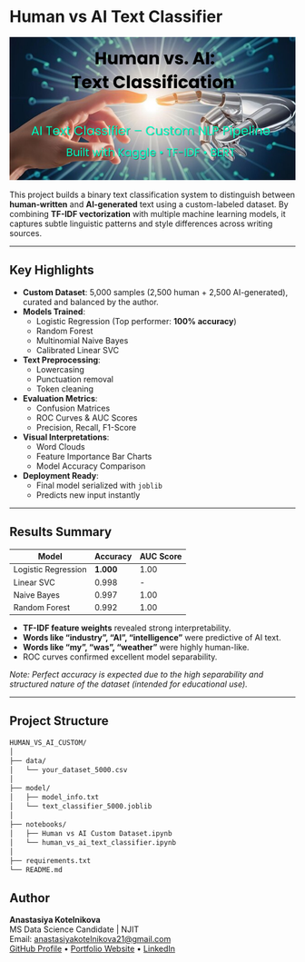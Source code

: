 
# Human vs AI Text Classifier

<p align="center">
  <img src="Thumbnail_AI Text Classifier.png" alt="Project Thumbnail" width="600"/>
</p>

This project builds a binary text classification system to distinguish between **human-written** and **AI-generated** text using a custom-labeled dataset. By combining **TF-IDF vectorization** with multiple machine learning models, it captures subtle linguistic patterns and style differences across writing sources.

---

## Key Highlights

- **Custom Dataset**: 5,000 samples (2,500 human + 2,500 AI-generated), curated and balanced by the author.
- **Models Trained**:
  - Logistic Regression (Top performer: **100% accuracy**)
  - Random Forest
  - Multinomial Naive Bayes
  - Calibrated Linear SVC
- **Text Preprocessing**:
  - Lowercasing
  - Punctuation removal
  - Token cleaning
- **Evaluation Metrics**:
  - Confusion Matrices
  - ROC Curves & AUC Scores
  - Precision, Recall, F1-Score
- **Visual Interpretations**:
  - Word Clouds
  - Feature Importance Bar Charts
  - Model Accuracy Comparison
- **Deployment Ready**:
  - Final model serialized with `joblib`
  - Predicts new input instantly

---

## Results Summary

| Model               | Accuracy | AUC Score |
|--------------------|----------|-----------|
| Logistic Regression| **1.000**| 1.00      |
| Linear SVC         | 0.998    | -         |
| Naive Bayes        | 0.997    | 1.00      |
| Random Forest      | 0.992    | 1.00      |

- **TF-IDF feature weights** revealed strong interpretability.
- **Words like “industry”, “AI”, “intelligence”** were predictive of AI text.
- **Words like “my”, “was”, “weather”** were highly human-like.
- ROC curves confirmed excellent model separability.

*Note: Perfect accuracy is expected due to the high separability and structured nature of the dataset (intended for educational use).*

---

## Project Structure
```
HUMAN_VS_AI_CUSTOM/
│
├── data/
│   └── your_dataset_5000.csv
│
├── model/
│   ├── model_info.txt
│   └── text_classifier_5000.joblib
│
├── notebooks/
│   ├── Human vs AI Custom Dataset.ipynb
│   └── human_vs_ai_text_classifier.ipynb
│
├── requirements.txt
└── README.md
```

## Author

**Anastasiya Kotelnikova**  
MS Data Science Candidate | NJIT  
Email: [anastasiyakotelnikova21@gmail.com](mailto:anastasiyakotelnikova21@gmail.com)  
[GitHub Profile](https://github.com/AnastasiyaKotelnikova) • [Portfolio Website](https://anastasiyakotelnikova.github.io/Portfolio/) • [LinkedIn](https://www.linkedin.com/in/anastasiyakotelnikova/)
